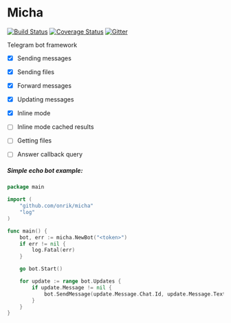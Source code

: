 # Micha

[![Build Status](https://travis-ci.org/onrik/micha.svg?branch=master)](https://travis-ci.org/onrik/micha)
[![Coverage Status](https://coveralls.io/repos/github/onrik/micha/badge.svg?branch=master)](https://coveralls.io/github/onrik/micha?branch=master)
[![Gitter](https://badges.gitter.im/onrik/micha.svg)](https://gitter.im/onrik/micha)

Telegram bot framework

- [x] Sending messages
- [x] Sending files
- [x] Forward messages
- [x] Updating messages
- [x] Inline mode
- [ ] Inline mode cached results 
- [ ] Getting files
- [ ] Answer callback query


##### Simple echo bot example:
```go
package main

import (
	"github.com/onrik/micha"
	"log"
)

func main() {
	bot, err := micha.NewBot("<token>")
	if err != nil {
		log.Fatal(err)
	}

	go bot.Start()

	for update := range bot.Updates {
		if update.Message != nil {
			bot.SendMessage(update.Message.Chat.Id, update.Message.Text, nil)
		}
	}
}

```
